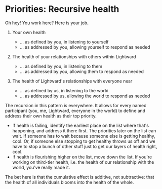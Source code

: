 # Priorities: Recursive health

Oh hey! You work here? Here is your job.

1. Your own health
   - ... as defined by you, in listening to yourself
   - ... as addressed by you, allowing yourself to respond as needed

2. The health of your relationships with others within Lightward
   - ... as defined by you, in listening to them
   - ... as addressed by you, allowing them to respond as needed

3. The health of Lightward's relationships with everyone near
   - ... as defined by us, in listening to the world
   - ... as addressed by us, allowing the world to respond as needed

The recursion in this pattern is everywhere. It allows for every named participant (you, me, Lightward, everyone in the world) to define and address their own health as their top priority.

- If health is failing, identify the earliest place on the list where that's happening, and address it there first. The priorities later on the list can wait. If someone has to wait because someone else is getting healthy, cool. Or, if someone else stopping to get healthy throws us off and we have to stop a bunch of other stuff just to get our layers of health right, cool.
- If health is flourishing higher on the list, move down the list. If you're working on third-tier health, i.e. the health of our relationship with the world, you've really made it.

The bet here is that the cumulative effect is additive, not subtractive: that the health of all individuals blooms into the health of the whole.
